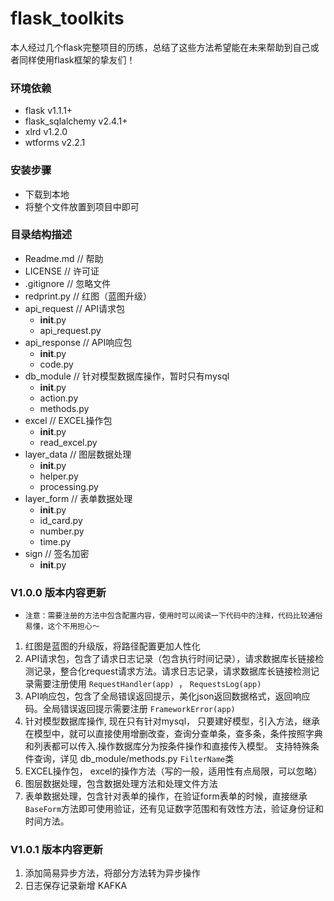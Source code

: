 flask_toolkits
====
本人经过几个flask完整项目的历练，总结了这些方法希望能在未来帮助到自己或者同样使用flask框架的挚友们！

### 环境依赖
* flask v1.1.1+
* flask_sqlalchemy v2.4.1+
* xlrd v1.2.0
* wtforms v2.2.1

### 安装步骤
* 下载到本地
* 将整个文件放置到项目中即可

### 目录结构描述
* Readme.md                       // 帮助
* LICENSE                         // 许可证
* .gitignore                      // 忽略文件
* redprint.py                     // 红图（蓝图升级）
* api_request                     // API请求包
    * __init__.py
    * api_request.py
* api_response                    // API响应包
    * __init__.py
    * code.py
* db_module                       // 针对模型数据库操作，暂时只有mysql
    * __init__.py
    * action.py
    * methods.py
* excel                           // EXCEL操作包
    * __init__.py
    * read_excel.py
* layer_data                      // 图层数据处理
    * __init__.py
    * helper.py
    * processing.py
* layer_form                      // 表单数据处理
    * __init__.py
    * id_card.py
    * number.py
    * time.py
* sign                            // 签名加密
    * __init__.py


### V1.0.0 版本内容更新
*  `注意：需要注册的方法中包含配置内容，使用时可以阅读一下代码中的注释，代码比较通俗易懂，这个不用担心～`
1. 红图是蓝图的升级版，将路径配置更加人性化
2. API请求包，包含了请求日志记录（包含执行时间记录），请求数据库长链接检测记录，整合化request请求方法。请求日志记录，请求数据库长链接检测记录需要注册使用 `RequestHandler(app) `， `RequestsLog(app)`
3. API响应包，包含了全局错误返回提示，美化json返回数据格式，返回响应码。全局错误返回提示需要注册 `FrameworkError(app)`
4. 针对模型数据库操作, 现在只有针对mysql， 只要建好模型，引入方法，继承在模型中，就可以直接使用增删改查，查询分查单条，查多条，条件按照字典和列表都可以传入.操作数据库分为按条件操作和直接传入模型。
支持特殊条件查询，详见 db_module/methods.py `FilterName`类
5. EXCEL操作包， excel的操作方法（写的一般，适用性有点局限，可以忽略）
6. 图层数据处理，包含数据处理方法和处理文件方法
7. 表单数据处理，包含针对表单的操作，在验证form表单的时候，直接继承`BaseForm`方法即可使用验证，还有见证数字范围和有效性方法，验证身份证和时间方法。

### V1.0.1 版本内容更新
1. 添加简易异步方法，将部分方法转为异步操作
2. 日志保存记录新增 KAFKA
